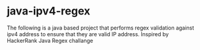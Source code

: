 # java-ipv4-regex
The following is a java based project that performs regex validation against ipv4 address to ensure that they are valid IP address. Inspired by HackerRank Java Regex challange
